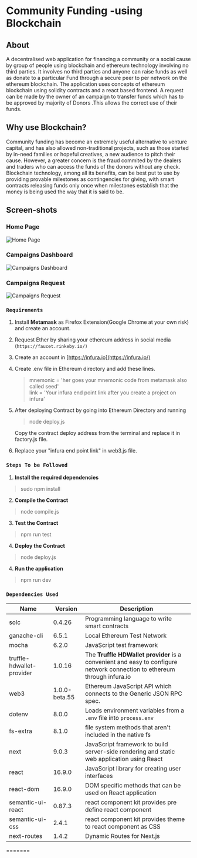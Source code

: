 # Community Funding -using Blockchain 

## About
 A decentralised web application for financing a community or a social cause by group of people using blockchain and ethereum technology involving no third parties.
It involves no third parties and anyone can raise funds as well as donate to a particular Fund through a secure peer to per network on the ethereum blockchain.
The application uses concepts of ethereum blockchain using solidity contracts and a react based frontend.
A request can be made by the owner of an campaign to transfer funds which has to be approved by majority of Donors .This allows the correct use of their funds. 


## Why use Blockchain?
Community funding has become an extremely useful alternative to venture capital, and has also allowed non-traditional projects, such as those started by in-need families or hopeful creatives, a new audience to pitch their cause.
However, a greater concern is the fraud commited by the dealers and traders  who can access the funds of the donors without any check.
Blockchain technology, among all its benefits, can be best put to use by providing provable milestones as contingencies for giving, with smart contracts releasing funds only once when milestones establish that the money is being used the way that it is said to be.
## Screen-shots
### Home Page
![Home Page](https://drive.google.com/file/d/17Nnl2GD5RGDp7cMT0ZnqH_vYUvOyuGxu/view?usp=sharing)
  
### Campaigns Dashboard

![Campaigns Dashboard](https://drive.google.com/uc?export=view&id=1RbM93-LrsbgpSObkTa5kp09OBDzH1Qxf)

### Campaigns Request
![Campaigns Request](https://drive.google.com/uc?export=view&id=1uU5qLDy6GXbEjedySqx6AJCxw9Ro57MC)

###  `Requirements`

 1. Install **Metamask** as Firefox Extension(Google Chrome at your own risk) and create an account.
 2.  Request Ether by sharing your ethereum address in social media <br>(`https://faucet.rinkeby.io/)`
 3. Create an account in [https://infura.io](https://infura.io/)
 4. Create .env file in Ethereum directory and add these lines.
	 

	> mnemonic = 'her goes your mnemonic code from metamask also called seed' <br>
	link = 'Your infura end point link after you create a project on infura'
	
 5. After deploying Contract by going into Ethereum Directory and running
	> node deploy.js

	Copy the contract deploy address from the terminal and replace it in factory.js file.

 6. Replace your "infura end point link" in web3.js file.

### `Steps To be Followed `
1. **Install the required dependencies**
 > sudo npm install
 2. **Compile the Contract**
 > node compile.js
 3. **Test the Contract**
 > npm run test
 4. **Deploy the Contract**
 > node deploy.js
 4. **Run the application**
 > npm run dev
### `Dependencies Used`

| Name | Version | Description |
|--|--|--|
| solc | 0.4.26 | Programming language to write smart contracts |
| ganache-cli  | 6.5.1 | Local Ethereum Test Network |
| mocha | 6.2.0 | JavaScript test framework |
|truffle-hdwallet-provider | 1.0.16 | The **Truffle HDWallet provider** is a convenient and easy to configure network connection to ethereum through infura.io |
| web3 | 1.0.0-beta.55 | Ethereum JavaScript API which connects to the Generic JSON RPC spec. |
| dotenv| 8.0.0 | Loads environment variables from a `.env` file into `process.env`|
| fs-extra| 8.1.0 | file system methods that aren't included in the native fs |
| next | 9.0.3 | JavaScript framework to build server-side rendering and static web application using React |
| react | 16.9.0 | JavaScript library for creating user interfaces |
| react-dom | 16.9.0 | DOM specific methods that can be used on React application |
| semantic-ui-react | 0.87.3 | react component kit provides pre define react component |
| semantic-ui-css | 2.4.1 | react component kit provides theme to react component as CSS |
| next-routes | 1.4.2 | Dynamic Routes for Next.js |

=======
